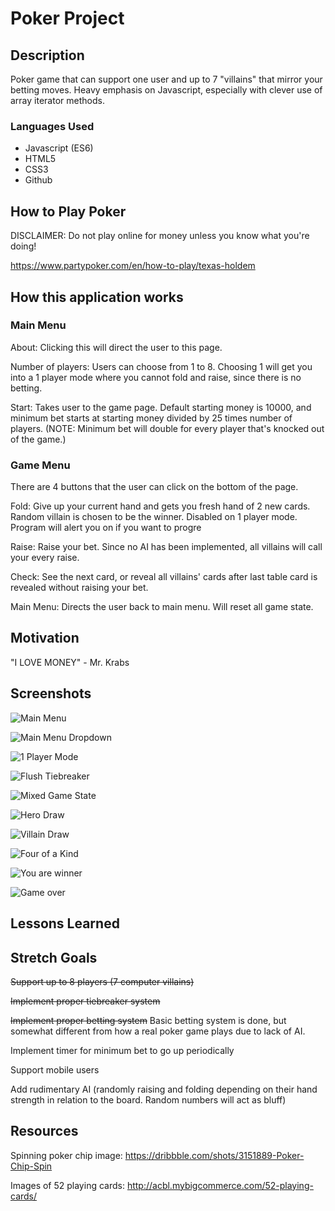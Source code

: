 # Poker Project
## Description
Poker game that can support one user and up to 7 "villains" that mirror your betting moves. Heavy emphasis on Javascript, especially with clever use of array iterator methods.

### Languages Used
- Javascript (ES6)
- HTML5
- CSS3
- Github

## How to Play Poker
DISCLAIMER: Do not play online for money unless you know what you're doing!

https://www.partypoker.com/en/how-to-play/texas-holdem

## How this application works
### Main Menu
About: Clicking this will direct the user to this page.

Number of players: Users can choose from 1 to 8. Choosing 1 will get you into a 1 player mode where you cannot fold and raise, since there is no betting.

Start: Takes user to the game page. Default starting money is 10000, and minimum bet starts at starting money divided by 25 times number of players. (NOTE: Minimum bet will double for every player that's knocked out of the game.)

### Game Menu
There are 4 buttons that the user can click on the bottom of the page.

Fold: Give up your current hand and gets you fresh hand of 2 new cards. Random villain is chosen to be the winner. Disabled on 1 player mode. Program will alert you on if you want to progre

Raise: Raise your bet. Since no AI has been implemented, all villains will call your every raise.

Check: See the next card, or reveal all villains' cards after last table card is revealed without raising your bet.

Main Menu: Directs the user back to main menu. Will reset all game state.

## Motivation
"I LOVE MONEY" - Mr. Krabs

## Screenshots
![Main Menu](https://i.imgur.com/QF4WnSA.png)

![Main Menu Dropdown](https://i.imgur.com/2WkcUaB.png)

![1 Player Mode](https://i.imgur.com/xgsU1b9.png)

![Flush Tiebreaker](https://i.imgur.com/VqArHa4.png)

![Mixed Game State](https://i.imgur.com/wv4xWus.png)

![Hero Draw](https://i.imgur.com/cm9XYco.png)

![Villain Draw](https://i.imgur.com/ELLJPQV.png)

![Four of a Kind](https://i.imgur.com/Pnz0Nyu.png)

![You are winner](https://i.imgur.com/qemsniU.png)

![Game over](https://i.imgur.com/hl7BKaF.png)

## Lessons Learned

## Stretch Goals
~~Support up to 8 players (7 computer villains)~~

~~Implement proper tiebreaker system~~

~~Implement proper betting system~~ Basic betting system is done, but somewhat different from how a real poker game plays due to lack of AI.

Implement timer for minimum bet to go up periodically

Support mobile users

Add rudimentary AI (randomly raising and folding depending on their hand strength in relation to the board. Random numbers will act as bluff)

## Resources
Spinning poker chip image: https://dribbble.com/shots/3151889-Poker-Chip-Spin

Images of 52 playing cards: http://acbl.mybigcommerce.com/52-playing-cards/